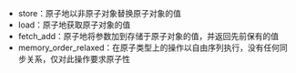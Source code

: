 - store：原子地以非原子对象替换原子对象的值  
- load：原子地获取原子对象的值  
- fetch_add：原子地将参数加到存储于原子对象的值，并返回先前保有的值  
- memory_order_relaxed：在原子类型上的操作以自由序列执行，没有任何同步关系，仅对此操作要求原子性